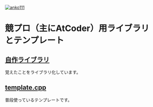 [![anko111](https://img.shields.io/endpoint?url=https%3A%2F%2Fatcoder-badges.now.sh%2Fapi%2Fatcoder%2Fjson%2Fanko111)](https://atcoder.jp/users/anko111)

# 競プロ（主にAtCoder）用ライブラリとテンプレート

## [自作ライブラリ](my-library)

覚えたことをライブラリ化しています。

## [template.cpp](template.cpp)

普段使っているテンプレートです。
